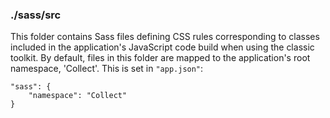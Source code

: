 ### ./sass/src

This folder contains Sass files defining CSS rules corresponding to classes
included in the application's JavaScript code build when using the classic toolkit.
By default, files in this folder are mapped to the application's root namespace, 'Collect'.
This is set in `"app.json"`:

    "sass": {
        "namespace": "Collect"
    }